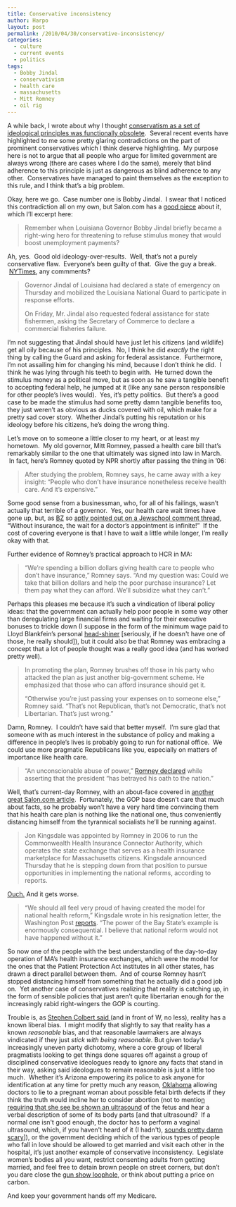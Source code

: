 ```yaml
---
title: Conservative inconsistency
author: Harpo
layout: post
permalink: /2010/04/30/conservative-inconsistency/
categories:
  - culture
  - current events
  - politics
tags:
  - Bobby Jindal
  - conservativism
  - health care
  - massachusetts
  - Mitt Romney
  - oil rig
---
```

A while back, I wrote about why I thought <a href="http://harpojaeger.github.io/2009/10/29/the-obsolete-conservative-mentality/" target="_blank">conservatism as a set of ideological principles was functionally obsolete</a>.  Several recent events have highlighted to me some pretty glaring contradictions on the part of prominent conservatives which I think deserve highlighting.  My purpose here is not to argue that all people who argue for limited government are always wrong (there are cases where I do the same), merely that blind adherence to this principle is just as dangerous as blind adherence to any other.  Conservatives have managed to paint themselves as the exception to this rule, and I think that&#8217;s a big problem.

Okay, here we go.  Case number one is Bobby Jindal.  I swear that I noticed this contradiction all on my own, but Salon.com has a <a href="http://www.salon.com/technology/how_the_world_works/2010/04/30/bobby_jindal_s_oil_spill_crisis_of_faith" target="_blank">good piece</a> about it, which I&#8217;ll excerpt here:

> Remember when Louisiana Governor Bobby Jindal briefly became a right-wing hero for threatening to refuse stimulus money that would boost unemployment payments?

Ah, yes.  Good old ideology-over-results.  Well, that&#8217;s not a purely conservative flaw.  Everyone&#8217;s been guilty of that.  Give the guy a break.  <a href="http://www.nytimes.com/2010/05/01/us/01gulf.html?pagewanted=2" target="_blank">NYTimes</a>, any commments?

> Governor Jindal of Louisiana had declared a state of emergency on Thursday and mobilized the Louisiana National Guard to participate in response efforts.
> 
> On Friday, Mr. Jindal also requested federal assistance for state fishermen, asking the Secretary of Commerce to declare a commercial fisheries failure.

I&#8217;m not suggesting that Jindal should have just let his citizens (and wildlife) get all oily because of his principles.  No, I think he did *exactly* the right thing by calling the Guard and asking for federal assistance.  Furthermore, I&#8217;m not assailing him for changing his mind, because I don&#8217;t think he did.  I think he was lying through his teeth to begin with.  He turned down the stimulus money as a political move, but as soon as he saw a tangible benefit to accepting federal help, he jumped at it (like any sane person responsible for other people&#8217;s lives would).  Yes, it&#8217;s petty politics.  But there&#8217;s a good case to be made the stimulus had some pretty damn tangible benefits too, they just weren&#8217;t as obvious as ducks covered with oil, which make for a pretty sad cover story.  Whether Jindal&#8217;s putting his reputation or his ideology before his citizens, he&#8217;s doing the wrong thing.

Let&#8217;s move on to someone a little closer to my heart, or at least my hometown.  My old governor, Mitt Romney, passed a health care bill that&#8217;s remarkably similar to the one that ultimately was signed into law in March.  In fact, here&#8217;s Romney quoted by NPR shortly after passing the thing in &#8217;06:

> After studying the problem, Romney says, he came away with a key insight: &#8220;People who don&#8217;t have insurance nonetheless receive health care. And it&#8217;s expensive.&#8221;

Some good sense from a businessman, who, for all of his failings, wasn&#8217;t actually that terrible of a governor.  Yes, our health care wait times have gone up, but, as <a href="http://mahrabu.blogspot.com/" target="_blank">BZ</a> so <a href="http://jewschool.com/2010/03/09/21611/glenn-beck-social-justice-not-on-my-watch/comment-page-1/#comment-386817" target="_blank">aptly pointed out on a Jewschool comment thread</a>, &#8220;Without insurance, the wait for a doctor’s appointment is infinite!&#8221;  If the cost of covering everyone is that I have to wait a little while longer, I&#8217;m really okay with that.

Further evidence of Romney&#8217;s practical approach to HCR in MA:

> &#8220;We&#8217;re spending a billion dollars giving health care to people who don&#8217;t have insurance,&#8221; Romney says. &#8220;And my question was: Could we take that billion dollars and help the poor purchase insurance? Let them pay what they can afford. We&#8217;ll subsidize what they can&#8217;t.&#8221;

Perhaps this pleases me because it&#8217;s such a vindication of liberal policy ideas: that the government can actually help poor people in some way other than deregulating large financial firms and waiting for their executive bonuses to trickle down (I suppose in the form of the minimum wage paid to Lloyd Blankfein&#8217;s personal <a href="http://seeker401.files.wordpress.com/2009/12/ap_lloyd_blankfein_090210_mn.jpg" target="_blank">head-shiner</a> [seriously, if he doesn't have one of those, he really should]), but it could also be that Romney was embracing a concept that a lot of people thought was a really good idea (and has worked pretty well).

> In promoting the plan, Romney brushes off those in his party who attacked the plan as just another big-government scheme. He emphasized that those who can afford insurance should get it.
> 
> &#8220;Otherwise you&#8217;re just passing your expenses on to someone else,&#8221; Romney said. &#8220;That&#8217;s not Republican, that&#8217;s not Democratic, that&#8217;s not Libertarian. That&#8217;s just wrong.&#8221;

Damn, Romney.  I couldn&#8217;t have said that better myself.  I&#8217;m sure glad that someone with as much interest in the substance of policy and making a difference in people&#8217;s lives is probably going to run for national office.  We could use more pragmatic Republicans like you, especially on matters of importance like health care.

> &#8220;An unconscionable abuse of power,&#8221; <a href="http://www.politico.com/blogs/bensmith/0310/Romney_Unconscionable_abuse_of_power.html?showall" target="_blank">Romney declared</a> while asserting that the president &#8220;has betrayed his oath to the nation.&#8221;

Well, that&#8217;s current-day Romney, with an about-face covered in <a href="http://www.salon.com/news/feature/2010/03/22/mitt_romney_health_care_hypocrisy" target="_blank">another great Salon.com article</a>.  Fortunately, the GOP base doesn&#8217;t care that much about facts, so he probably won&#8217;t have a very hard time convincing them that his health care plan is nothing like the national one, thus conveniently distancing himself from the tyrannical socialists he&#8217;ll be running against.

> Jon Kingsdale was appointed by Romney in 2006 to run the Commonwealth Health Insurance Connector Authority, which operates the state exchange that serves as a health insurance marketplace for Massachusetts citizens. Kingsdale announced Thursday that he is stepping down from that position to pursue opportunities in implementing the national reforms, according to reports.

<a href="http://www.cbsnews.com/8301-503544_162-20002705-503544.html" target="_blank">Ouch.</a> And it gets worse.

> &#8220;We should all feel very proud of having created the model for national health reform,&#8221; Kingsdale wrote in his resignation letter, the Washington Post <a href="http://www.washingtonpost.com/wp-dyn/content/article/2010/04/15/AR2010041504744.html" target="_blank">reports</a>. &#8220;The power of the Bay State&#8217;s example is enormously consequential. I believe that national reform would not have happened without it.&#8221;

So now one of the people with the best understanding of the day-to-day operation of MA&#8217;s health insurance exchanges, which were the model for the ones that the Patient Protection Act institutes in all other states, has drawn a direct parallel between them.  And of course Romney hasn&#8217;t stopped distancing himself from something that he actually did a good job on.  Yet another case of conservatives realizing that reality is catching up, in the form of sensible policies that just aren&#8217;t quite libertarian enough for the increasingly rabid right-wingers the GOP is courting.

Trouble is, as <a href="http://en.wikipedia.org/wiki/Stephen_Colbert_at_the_2006_White_House_Correspondents'_Association_Dinner#Performance_at_the_dinner" target="_blank">Stephen Colbert said </a>(and in front of W, no less), reality has a known liberal bias.  I might modify that slightly to say that reality has a known *reasonable* bias, and that reasonable lawmakers are always vindicated if they just *stick with being reasonable.* But given today&#8217;s increasingly uneven party dichotomy, where a core group of liberal pragmatists looking to get things done squares off against a group of disciplined conservative ideologues ready to ignore any facts that stand in their way, asking said ideologues to remain reasonable is just a little too much.  Whether it&#8217;s Arizona empowering its police to ask anyone for identification at any time for pretty much any reason, <a href="http://www.nytimes.com/2010/04/28/us/28abortion.html" target="_blank">Oklahoma</a> allowing doctors to lie to a pregnant woman about possible fetal birth defects if they think the truth would incline her to consider abortion (not to mentio<a href="http://www.alternet.org/reproductivejustice/83454/" target="_blank">n requiring that she see be shown an ultrasound</a> of the fetus and hear a verbal description of some of its body parts [and that ultrasound?  If a normal one isn't good enough, the doctor has to perform a vaginal ultrasound, which, if you haven't heard of it (I hadn't), <a href="http://www.dailykos.com/story/2010/4/29/861885/-Legalized-rape.-In-Oklahoma." target="_blank">sounds pretty damn scary</a>]), or the government deciding which of the various types of people who fall in love should be allowed to get married and visit each other in the hospital, it&#8217;s just another example of conservative inconsistency.  Legislate women&#8217;s bodies all you want, restrict consenting adults from getting married, and feel free to detain brown people on street corners, but don&#8217;t you dare close the <a href="http://en.wikipedia.org/wiki/Gun_show#The_.22Gun_Show_Loophole.22" target="_blank">gun show loophole</a>, or think about putting a price on carbon.

And keep your government hands off my Medicare.